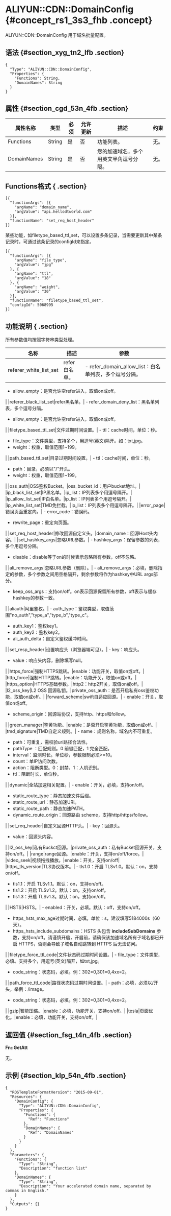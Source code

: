 # ALIYUN::CDN::DomainConfig {#concept_rs1_3s3_fhb .concept}

ALIYUN::CDN::DomainConfig 用于域名批量配置。

## 语法 {#section_xyg_tn2_lfb .section}

```language-json
{
  "Type": "ALIYUN::CDN::DomainConfig",
  "Properties": {
    "Functions": String,
    "DomainNames": String
  }
}
```

## 属性 {#section_cgd_53n_4fb .section}

|属性名称|类型|必须|允许更新|描述|约束|
|----|--|--|----|--|--|
|Functions|String|是|否|功能列表。|无。|
|DomainNames|String|是|否|您的加速域名，多个用英文半角逗号分隔。|无。|

## Functions格式 { .section}

```language-json
[{
  "functionArgs": [{
    "argName": "domain_name",
    "argValue": "api.hellodtworld.com"
  }],
  "functionName": "set_req_host_header"
}]
```

某些功能，如filetype\_based\_ttl\_set，可以设置多条记录，当需要更新其中某条记录时，可通过该条记录的configId来指定。

```language-json
[{
  "functionArgs": [{
    "argName": "file_type",
    "argValue": "jpg"
  }, {
    "argName": "ttl",
    "argValue": "18"
  }, {
    "argName": "weight",
    "argValue": "30"
  }],
  "functionName": "filetype_based_ttl_set",
  "configId": 5068995
}]
```

## 功能说明 { .section}

所有参数值均按照字符串类型处理。

|名称|描述|参数|
|--|--|--|
|referer\_white\_list\_set|refer白名单。| -   refer\_domain\_allow\_list：白名单列表，多个逗号分隔。
-   allow\_empty：是否允许空refer进入，取值on或off。

 |
|referer\_black\_list\_set|refer黑名单。| -   refer\_domain\_deny\_list：黑名单列表，多个逗号分隔。
-   allow\_empty：是否允许空refer进入，取值on或off。

 |
|filetype\_based\_ttl\_set|文件过期时间设置。| -   ttl：cache时间，单位：秒。
-   file\_type：文件类型，支持多个，用逗号\(英文\)隔开。如：txt,jpg。
-   weight：权重，取值范围1~199。

 |
|path\_based\_ttl\_set|目录过期时间设置。| -   ttl：cache时间，单位：秒。
-   path：目录，必须以"/"开头。
-   weight：权重，取值范围1~199。

 |
|oss\_auth|OSS鉴权Bucket。|oss\_bucket\_id：用户bucket地址。|
|ip\_black\_list\_set|IP黑名单。|ip\_list：IP列表多个用逗号隔开。|
|ip\_allow\_list\_set|IP白名单。|ip\_list：IP列表多个用逗号隔开。|
|ip\_white\_list\_set|TMD免拦截。|ip\_list：IP列表多个用逗号隔开。|
|error\_page|错误页面重定向。| -   error\_code：错误码。
-   rewrite\_page：重定向页面。

 |
|set\_req\_host\_header|修改回源自定义头。|domain\_name：回源Host头内容。|
|set\_hashkey\_args|忽略URL参数。| -   hashkey\_args：保留参数的列表，多个用逗号分隔。
-   disable：disable等于on的时候表示忽略所有参数，off不忽略。

 |
|ali\_remove\_args|忽略URL参数（删除）。| -   ali\_remove\_args：必填，删除指定的参数，多个参数之间用空格隔开，剩余参数将作为hashkey中URL args部分。
-   keep\_oss\_args：支持on/off。on表示回源保留所有参数，off表示与缓存hashkey的参数一致。

 |
|aliauth|阿里鉴权。| -   auth\_type：鉴权类型，取值范围"no\_auth","type\_a","type\_b","type\_c"。
-   auth\_key1：鉴权key1。
-   auth\_key2：鉴权key2。
-   ali\_auth\_delta：自定义鉴权缓冲时间。

 |
|set\_resp\_header|设置响应头（浏览器端可见）。| -   key：响应头。
-   value：响应头内容，删除填写null。

 |
|https\_force|强制HTTPS跳转。|enable：功能开关，取值on或off。|
|http\_force|强制HTTP跳转。|enable：功能开关，取值on或off。|
|https\_option|HTTPS基础参数。|http2：http2开关，取值on或off。|
|l2\_oss\_key|L2 OSS 回源私钥。|private\_oss\_auth：是否开启私有oss鉴权功能，取值on或off。|
|forward\_scheme|swift自适应回源。| -   enable：开关，取值on或off。
-   scheme\_origin：回源站协议，支持http、https和follow。

 |
|green\_manager|鉴黄功能。|enable：是否开启鉴黄功能，取值on或off。|
|tmd\_signature|TMD自定义规则。| -   name：规则名称，域名内不可重复。
-   path：可重复，需校验uri路径合法性。
-   pathType ：匹配规则。0 前缀匹配，1 完全匹配。
-   interval：监测时长。单位秒，参数限制必须\>=10。
-   count：单IP访问次数。
-   action：阻断类型。0：封禁，1：人机识别。
-   ttl：阻断时长，单位秒。

 |
|dynamic|全站加速相关配置。| -   enable：开关，必填，支持on/off。
-   static\_route\_type：静态加速文件后缀。
-   static\_route\_url：静态加速URI。
-   static\_route\_path：静态加速PATH。
-   dynamic\_route\_origin：回源路由 scheme，支持http/https/follow。

 |
|set\_req\_header|自定义回源HTTP头。| -   key：回源头。
-   value：回源头内容。

 |
|l2\_oss\_key|私有Buckct回源。|private\_oss\_auth：私有Bucket回源开关，支持on/off。|
|range|range回源。|enable：开关，支持on/off/force。|
|video\_seek|视频拖拽播放。|enable：开关，支持on/off|
|https\_tls\_version|TLS协议版本。| -   tls1.0：开启 TLSv1.0。默认：on，支持on/off。
-   tls1.1：开启 TLSv1.1。默认：on，支持on/off。
-   tls1.2：开启 TLSv1.2。默认：on，支持on/off。
-   tls1.3：开启 TLSv1.3。默认：on，支持on/off。

 |
|HSTS|HSTS。| -   enabled：开关，必填。默认：off，支持on/off。
-   https\_hsts\_max\_age过期时间，必填。单位：s，建议填写5184000s（60天）。
-   https\_hsts\_include\_subdomains：HSTS 头包含 **includeSubDomains** 参数，支持on/off。请谨慎开启，开启前，请确保该加速域名所有子域名都已开启 HTTPS，否则会导致子域名自动跳转到 HTTPS 后无法访问。

 |
|filetype\_force\_ttl\_code|文件状态码过期时间设置。| -   file\_type：文件类型，必填。支持多个，用逗号\(英文\)隔开，如txt,jpg。
-   code\_string：状态码，必填。例：302=0,301=0,4xx=2。

 |
|path\_force\_ttl\_code|路径状态码过期时间设置。| -   path：必填，必须以/开头，举例：/image。
-   code\_string：状态码，必填。例：302=0,301=0,4xx=2。

 |
|gzip|智能压缩。|enable：必填，功能开关，支持on/off。|
|tesla|页面优化。|enable：必填，功能开关，支持on/off。|

## 返回值 {#section_fsg_t4n_4fb .section}

**Fn::GetAtt**

无。

## 示例 {#section_klp_54n_4fb .section}

```language-json
{
  "ROSTemplateFormatVersion": "2015-09-01",
  "Resources": {
    "DomainConfig": {
      "Type": "ALIYUN::CDN::DomainConfig",
      "Properties": {
        "Functions": {
          "Ref": "Functions"
        },
        "DomainNames": {
          "Ref": "DomainNames"
        }
      }
    }
  },
  "Parameters": {
    "Functions": {
      "Type": "String",
      "Description": "function list"
    },
    "DomainNames": {
      "Type": "String",
      "Description": "Your accelerated domain name, separated by commas in English."
    }
  },
  "Outputs": {}
}
```

